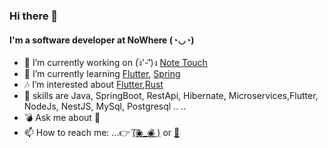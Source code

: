 ### Hi there 👋

#### I'm a software developer at NoWhere (◔◡◔)

- 🔭 I’m currently working on (ง︡'-'︠)ง [Note Touch](https://github.com/magician20/note_touch)
- 🌱 I’m currently learning [Flutter](https://flutter.dev/), [Spring](https://spring.io/)
- 🎶 I’m interested about [Flutter](https://flutter.dev/),[Rust](https://www.rust-lang.org//)
- 💞️ skills are Java, SpringBoot, RestApi, Hibernate, Microservices,Flutter, NodeJs, NestJS, MySql, Postgresql .. ..
- 💣 Ask me about 🤔
- 📫 How to reach me: ...👉 [(͠◉_◉᷅ )](https://www.linkedin.com/in/abdelrahman-mohammed-728299b5/) or [💬](am.elsantawy.cs@gmail.com)


